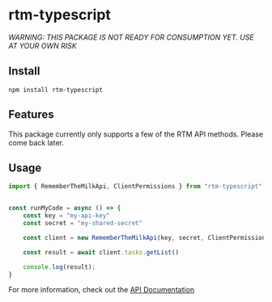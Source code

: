 # rtm-typescript

*WARNING: THIS PACKAGE IS NOT READY FOR CONSUMPTION YET. USE AT YOUR OWN RISK*

## Install

```
npm install rtm-typescript
```

## Features

This package currently only supports a few of the RTM API methods. Please come
back later.

## Usage

```TypeScript
import { RememberTheMilkApi, ClientPermissions } from "rtm-typescript"


const runMyCode = async () => {
    const key = "my-api-key"
    const secret = "my-shared-secret"

    const client = new RememberTheMilkApi(key, secret, ClientPermissions.Read)

    const result = await client.tasks.getList()

    console.log(result);
}
```

For more information, check out the [API Documentation](./docs/README.md)
